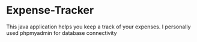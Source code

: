 # Expense-Tracker
This java application helps you keep a track of your expenses. I personally used phpmyadmin for database connectivity
